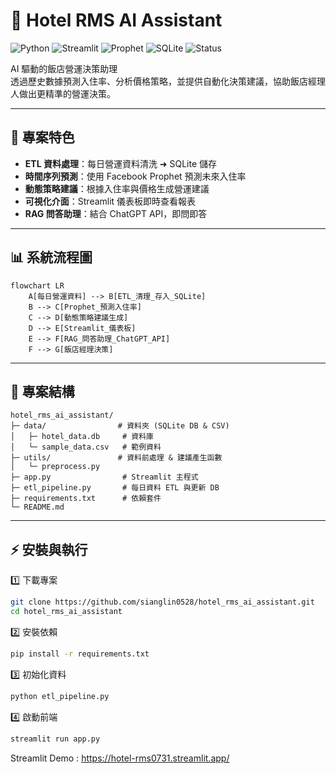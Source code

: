# 🏨 Hotel RMS AI Assistant

![Python](https://img.shields.io/badge/Python-3.10+-blue?logo=python)
![Streamlit](https://img.shields.io/badge/Streamlit-Framework-red?logo=streamlit)
![Prophet](https://img.shields.io/badge/Facebook-Prophet-green)
![SQLite](https://img.shields.io/badge/Database-SQLite-lightgrey?logo=sqlite)
![Status](https://img.shields.io/badge/Status-Prototype-yellow)

AI 驅動的飯店營運決策助理  
透過歷史數據預測入住率、分析價格策略，並提供自動化決策建議，協助飯店經理人做出更精準的營運決策。

---

## 🌟 專案特色
- **ETL 資料處理**：每日營運資料清洗 ➜ SQLite 儲存  
- **時間序列預測**：使用 Facebook Prophet 預測未來入住率  
- **動態策略建議**：根據入住率與價格生成營運建議  
- **可視化介面**：Streamlit 儀表板即時查看報表  
- **RAG 問答助理**：結合 ChatGPT API，即問即答  

---

## 📊 系統流程圖

```mermaid
flowchart LR
    A[每日營運資料] --> B[ETL_清理_存入_SQLite]
    B --> C[Prophet_預測入住率]
    C --> D[動態策略建議生成]
    D --> E[Streamlit_儀表板]
    E --> F[RAG_問答助理_ChatGPT_API]
    F --> G[飯店經理決策]
```

---

## 📂 專案結構

```
hotel_rms_ai_assistant/
├─ data/                # 資料夾 (SQLite DB & CSV)
│   ├─ hotel_data.db     # 資料庫
│   └─ sample_data.csv   # 範例資料
├─ utils/               # 資料前處理 & 建議產生函數
│   └─ preprocess.py
├─ app.py                # Streamlit 主程式
├─ etl_pipeline.py       # 每日資料 ETL 與更新 DB
├─ requirements.txt      # 依賴套件
└─ README.md
```

---

## ⚡ 安裝與執行

1️⃣ 下載專案
```bash
git clone https://github.com/sianglin0528/hotel_rms_ai_assistant.git
cd hotel_rms_ai_assistant
```

2️⃣ 安裝依賴
```bash
pip install -r requirements.txt
```

3️⃣ 初始化資料
```bash
python etl_pipeline.py
```

4️⃣ 啟動前端
```bash
streamlit run app.py
```

Streamlit Demo : https://hotel-rms0731.streamlit.app/
